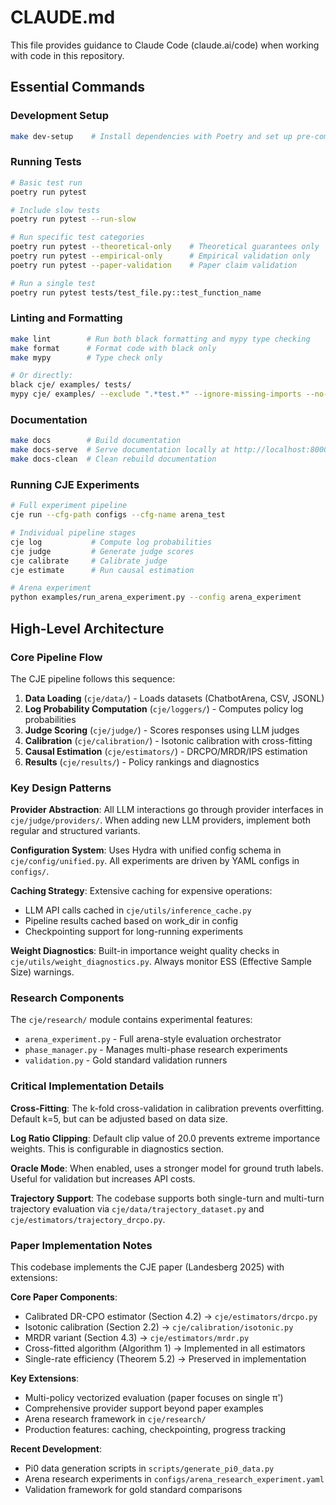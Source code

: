 # CLAUDE.md

This file provides guidance to Claude Code (claude.ai/code) when working with code in this repository.

## Essential Commands

### Development Setup
```bash
make dev-setup    # Install dependencies with Poetry and set up pre-commit hooks
```

### Running Tests
```bash
# Basic test run
poetry run pytest

# Include slow tests
poetry run pytest --run-slow

# Run specific test categories
poetry run pytest --theoretical-only    # Theoretical guarantees only
poetry run pytest --empirical-only      # Empirical validation only
poetry run pytest --paper-validation    # Paper claim validation

# Run a single test
poetry run pytest tests/test_file.py::test_function_name
```

### Linting and Formatting
```bash
make lint        # Run both black formatting and mypy type checking
make format      # Format code with black only
make mypy        # Type check only

# Or directly:
black cje/ examples/ tests/
mypy cje/ examples/ --exclude ".*test.*" --ignore-missing-imports --no-strict-optional
```

### Documentation
```bash
make docs        # Build documentation
make docs-serve  # Serve documentation locally at http://localhost:8000
make docs-clean  # Clean rebuild documentation
```

### Running CJE Experiments
```bash
# Full experiment pipeline
cje run --cfg-path configs --cfg-name arena_test

# Individual pipeline stages
cje log           # Compute log probabilities
cje judge         # Generate judge scores
cje calibrate     # Calibrate judge
cje estimate      # Run causal estimation

# Arena experiment
python examples/run_arena_experiment.py --config arena_experiment
```

## High-Level Architecture

### Core Pipeline Flow
The CJE pipeline follows this sequence:
1. **Data Loading** (`cje/data/`) - Loads datasets (ChatbotArena, CSV, JSONL)
2. **Log Probability Computation** (`cje/loggers/`) - Computes policy log probabilities
3. **Judge Scoring** (`cje/judge/`) - Scores responses using LLM judges
4. **Calibration** (`cje/calibration/`) - Isotonic calibration with cross-fitting
5. **Causal Estimation** (`cje/estimators/`) - DRCPO/MRDR/IPS estimation
6. **Results** (`cje/results/`) - Policy rankings and diagnostics

### Key Design Patterns

**Provider Abstraction**: All LLM interactions go through provider interfaces in `cje/judge/providers/`. When adding new LLM providers, implement both regular and structured variants.

**Configuration System**: Uses Hydra with unified config schema in `cje/config/unified.py`. All experiments are driven by YAML configs in `configs/`.

**Caching Strategy**: Extensive caching for expensive operations:
- LLM API calls cached in `cje/utils/inference_cache.py`
- Pipeline results cached based on work_dir in config
- Checkpointing support for long-running experiments

**Weight Diagnostics**: Built-in importance weight quality checks in `cje/utils/weight_diagnostics.py`. Always monitor ESS (Effective Sample Size) warnings.

### Research Components

The `cje/research/` module contains experimental features:
- `arena_experiment.py` - Full arena-style evaluation orchestrator
- `phase_manager.py` - Manages multi-phase research experiments
- `validation.py` - Gold standard validation runners

### Critical Implementation Details

**Cross-Fitting**: The k-fold cross-validation in calibration prevents overfitting. Default k=5, but can be adjusted based on data size.

**Log Ratio Clipping**: Default clip value of 20.0 prevents extreme importance weights. This is configurable in diagnostics section.

**Oracle Mode**: When enabled, uses a stronger model for ground truth labels. Useful for validation but increases API costs.

**Trajectory Support**: The codebase supports both single-turn and multi-turn trajectory evaluation via `cje/data/trajectory_dataset.py` and `cje/estimators/trajectory_drcpo.py`.

### Paper Implementation Notes

This codebase implements the CJE paper (Landesberg 2025) with extensions:

**Core Paper Components**:
- Calibrated DR-CPO estimator (Section 4.2) → `cje/estimators/drcpo.py`
- Isotonic calibration (Section 2.2) → `cje/calibration/isotonic.py`
- MRDR variant (Section 4.3) → `cje/estimators/mrdr.py`
- Cross-fitted algorithm (Algorithm 1) → Implemented in all estimators
- Single-rate efficiency (Theorem 5.2) → Preserved in implementation

**Key Extensions**:
- Multi-policy vectorized evaluation (paper focuses on single π')
- Comprehensive provider support beyond paper examples
- Arena research framework in `cje/research/`
- Production features: caching, checkpointing, progress tracking

**Recent Development**:
- Pi0 data generation scripts in `scripts/generate_pi0_data.py`
- Arena research experiments in `configs/arena_research_experiment.yaml`
- Validation framework for gold standard comparisons